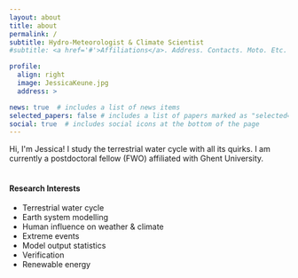 ```yaml
---
layout: about
title: about
permalink: /
subtitle: Hydro-Meteorologist & Climate Scientist
#subtitle: <a href='#'>Affiliations</a>. Address. Contacts. Moto. Etc.

profile:
  align: right
  image: JessicaKeune.jpg
  address: >

news: true  # includes a list of news items
selected_papers: false # includes a list of papers marked as "selected={true}"
social: true  # includes social icons at the bottom of the page
---
```


Hi, I'm Jessica! I study the terrestrial water cycle with all its quirks. I am currently a postdoctoral fellow (FWO) affiliated with Ghent University. 
<br/><br/>

#### Research Interests
<ul>
    <li>Terrestrial water cycle</li>
    <li>Earth system modelling</li>
    <li>Human influence on weather & climate</li>
    <li>Extreme events</li>
    <li>Model output statistics</li>
    <li>Verification</li>
    <li>Renewable energy</li>
</ul>
